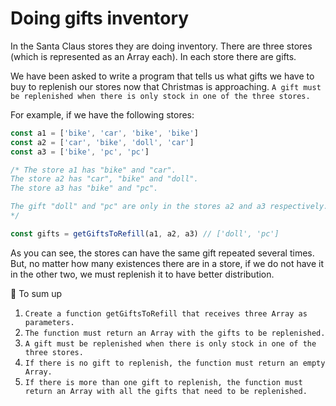# Doing gifts inventory

In the Santa Claus stores they are doing inventory. There are three stores (which is represented as an Array each). In each store there are gifts.

We have been asked to write a program that tells us what gifts we have to buy to replenish our stores now that Christmas is approaching. `A gift must be replenished when there is only stock in one of the three stores.`

For example, if we have the following stores:

```javascript
const a1 = ['bike', 'car', 'bike', 'bike']
const a2 = ['car', 'bike', 'doll', 'car']
const a3 = ['bike', 'pc', 'pc']

/* The store a1 has "bike" and "car".
The store a2 has "car", "bike" and "doll".
The store a3 has "bike" and "pc".

The gift "doll" and "pc" are only in the stores a2 and a3 respectively.
*/

const gifts = getGiftsToRefill(a1, a2, a3) // ['doll', 'pc']
```

As you can see, the stores can have the same gift repeated several times. But, no matter how many existences there are in a store, if we do not have it in the other two, we must replenish it to have better distribution.

📝 To sum up
1. `Create a function getGiftsToRefill that receives three Array as parameters.`
1. `The function must return an Array with the gifts to be replenished.`
1. `A gift must be replenished when there is only stock in one of the three stores.`
1. `If there is no gift to replenish, the function must return an empty Array.`
1. `If there is more than one gift to replenish, the function must return an Array with all the gifts that need to be replenished.`